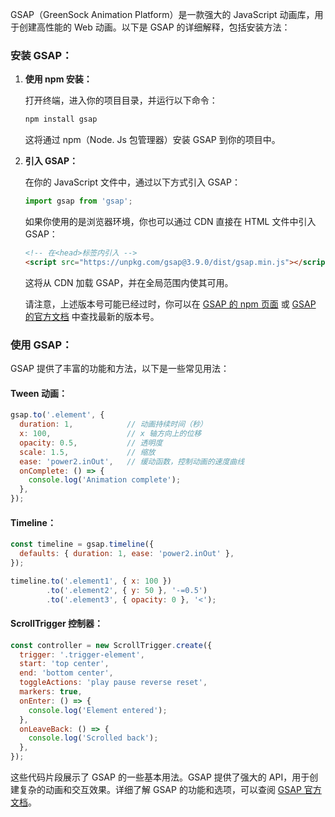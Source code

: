 GSAP（GreenSock Animation Platform）是一款强大的 JavaScript 动画库，用于创建高性能的 Web 动画。以下是 GSAP 的详细解释，包括安装方法：

### 安装 GSAP：

1. **使用 npm 安装：**

   打开终端，进入你的项目目录，并运行以下命令：

   ```bash
   npm install gsap
   ```

   这将通过 npm（Node. Js 包管理器）安装 GSAP 到你的项目中。

2. **引入 GSAP：**

   在你的 JavaScript 文件中，通过以下方式引入 GSAP：

   ```javascript
   import gsap from 'gsap';
   ```

   如果你使用的是浏览器环境，你也可以通过 CDN 直接在 HTML 文件中引入 GSAP：

   ```html
   <!-- 在<head>标签内引入 -->
   <script src="https://unpkg.com/gsap@3.9.0/dist/gsap.min.js"></script>
   ```

   这将从 CDN 加载 GSAP，并在全局范围内使其可用。

   请注意，上述版本号可能已经过时，你可以在 [GSAP 的 npm 页面](https://www.npmjs.com/package/gsap) 或 [GSAP 的官方文档](https://greensock.com/docs/gsap) 中查找最新的版本号。

### 使用 GSAP：

GSAP 提供了丰富的功能和方法，以下是一些常见用法：

#### Tween 动画：

```javascript
gsap.to('.element', {
  duration: 1,            // 动画持续时间（秒）
  x: 100,                 // x 轴方向上的位移
  opacity: 0.5,           // 透明度
  scale: 1.5,             // 缩放
  ease: 'power2.inOut',   // 缓动函数，控制动画的速度曲线
  onComplete: () => {
    console.log('Animation complete');
  },
});
```

#### Timeline：

```javascript
const timeline = gsap.timeline({
  defaults: { duration: 1, ease: 'power2.inOut' },
});

timeline.to('.element1', { x: 100 })
        .to('.element2', { y: 50 }, '-=0.5')
        .to('.element3', { opacity: 0 }, '<');
```

#### ScrollTrigger 控制器：

```javascript
const controller = new ScrollTrigger.create({
  trigger: '.trigger-element',
  start: 'top center',
  end: 'bottom center',
  toggleActions: 'play pause reverse reset',
  markers: true,
  onEnter: () => {
    console.log('Element entered');
  },
  onLeaveBack: () => {
    console.log('Scrolled back');
  },
});
```

这些代码片段展示了 GSAP 的一些基本用法。GSAP 提供了强大的 API，用于创建复杂的动画和交互效果。详细了解 GSAP 的功能和选项，可以查阅 [GSAP 官方文档](https://greensock.com/docs/gsap)。